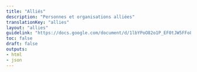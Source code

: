 ```yaml
---
title: "Alliés"
description: "Personnes et organisations alliées"
translationKey: "allies"
layout: "allies"
guidelink: "https://docs.google.com/document/d/1lbYPoO82o1P_EF0tJW5FFo8BpMoEnc2CBs2F5BfmiTY/edit"
toc: false
draft: false
outputs:
- html
- json
---
```

